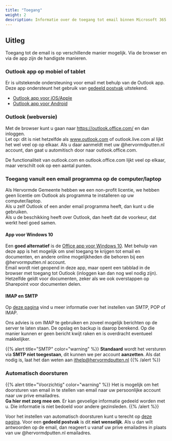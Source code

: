 ```yaml
---
title: "Toegang"
weight: 2
description: Informatie over de toegang tot email binnen Microsoft 365.
---
```


## Uitleg

Toegang tot de email is op verschillende manier mogelijk. Via de browser en via de app zijn de handigste manieren.

### Outlook app op mobiel of tablet
Er is uitstekende ondersteuning voor email met behulp van de Outlook app. Deze app ondersteunt het gebruik van [gedeeld postvak](../gedeeldpostvak) uitstekend.
* [Outlook app voor iOS/Apple](https://apps.apple.com/us/app/microsoft-outlook/id951937596)
* [Outlook app voor Android](https://play.google.com/store/apps/details?id=com.microsoft.office.outlook)

### Outlook (webversie)
Met de browser kunt u gaan naar https://outlook.office.com/ en dan inloggen.    
Let op: dit is niet hetzelfde als www.outlook.com of outlook.live.com al lijkt het wel veel op op elkaar. Als u daar aanmeldt met uw @hervormdputten.nl account, dan gaat u automitisch door naar outlook.office.com.

De functionaliteit van outlook.com en outlook.office.com lijkt veel op elkaar, maar verschilt ook op een aantal punten.

### Toegang vanuit een email programma op de computer/laptop

Als Hervormde Gemeente hebben we een non-profit licentie, we hebben geen licentie om Outlook als programma te installeren op uw computer/laptop.    
Als u zelf Outlook of een ander email programma heeft, dan kunt u die gebruiken.    
Als u de beschikking heeft over Outlook, dan heeft dat de voorkeur, dat werkt heel goed samen.    

#### App voor Windows 10
Een **goed alternatief** is de [Office app voor Windows 10](https://www.microsoft.com/nl-nl/p/office/9wzdncrd29v9?rtc=1&activetab=pivot:overviewtab). 
Met behulp van deze app is het mogelijk om snel toegang te krijgen tot email en documenten, en andere online mogelijkheden die behoren bij een @hervormputten.nl account.      
Email wordt niet geopend in deze app, maar opent een tabblad in de browser met toegang tot Outlook (inloggen kan dan nog wel nodig zijn). Hetzelfde geldt voor documenten, zeker als we ook overstappen op Sharepoint voor documenten delen.

#### IMAP en SMTP
Op [deze pagina](https://support.microsoft.com/nl-nl/office/pop-imap-en-stmp-instellingen-8361e398-8af4-4e97-b147-6c6c4ac95353) 
vind u meer informatie over het instellen van SMTP, POP of IMAP.

Ons advies is om IMAP te gebruiken en zoveel mogelijk berichten op de server te laten staan. De opslag en backup is daarop berekend.
Op die manier kunnen er geen bericht kwijt raken en is overdracht eventueel makkelijker.

{{% alert title="SMTP" color="warning" %}}
**Standaard** wordt het versturen via **SMTP niet toegestaan**, dit kunnen we per account **aanzetten**. Als dat nodig is, laat het dan weten aan ithelp@hervormdputten.nl
{{% /alert %}}

### Automatisch doorsturen

{{% alert title="Voorzichtig" color="warning" %}}
Het is mogelijk om het doorsturen van email in te stellen van email naar uw persoonlijke account naar uw prive emailadres.   
**Ga hier met zorg mee om**. Er kan gevoelige informatie gedeeld worden met u. Die informatie is niet bedoeld voor andere gezinsleden.
{{% /alert %}}

Voor het instellen van automatisch doorsturen kunt u terecht op [deze pagina](https://support.microsoft.com/nl-nl/office/regels-gebruiken-om-berichten-automatisch-door-te-sturen-45aa9664-4911-4f96-9663-ece42816d746).
Voor een **gedeeld postvak** is dit **niet wenselijk**. Als u dan wilt antwoorden op de email, dan reageert u vanaf uw prive emailadres in plaats van uw @hervormdputten.nl emailadres.